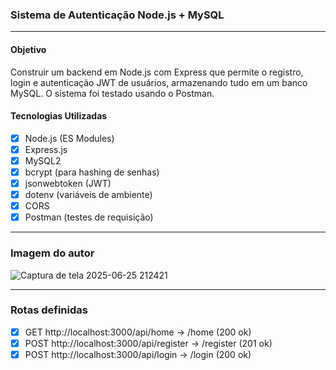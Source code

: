 
### Sistema de Autenticação Node.js + MySQL

---
#### Objetivo
Construir um backend em Node.js com Express que permite o registro, login e autenticação JWT de usuários, armazenando tudo em um banco MySQL. O sistema foi testado usando o Postman.

#### Tecnologias Utilizadas
- [x] Node.js (ES Modules)
- [x] Express.js
- [x] MySQL2
- [x] bcrypt (para hashing de senhas)
- [x] jsonwebtoken (JWT)
- [x] dotenv (variáveis de ambiente)
- [x] CORS
- [x] Postman (testes de requisição)

---
### Imagem do autor
![Captura de tela 2025-06-25 212421](https://github.com/user-attachments/assets/6be5893e-7ee5-4a2f-9333-c923556e0fca)

---
### Rotas definidas
- [x] GET http://localhost:3000/api/home -> /home (200 ok)
- [x] POST http://localhost:3000/api/register -> /register (201 ok)
- [x] POST http://localhost:3000/api/login -> /login (200 ok)
